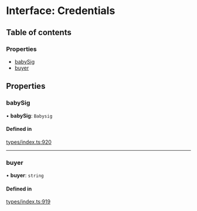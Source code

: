 # Interface: Credentials

## Table of contents

### Properties

- [babySig](Credentials.md#babysig)
- [buyer](Credentials.md#buyer)

## Properties

### babySig

• **babySig**: `Babysig`

#### Defined in

[types/index.ts:920](https://github.com/nevermined-io/react-components/blob/bf4c5d9/catalog/src/types/index.ts#L920)

___

### buyer

• **buyer**: `string`

#### Defined in

[types/index.ts:919](https://github.com/nevermined-io/react-components/blob/bf4c5d9/catalog/src/types/index.ts#L919)
